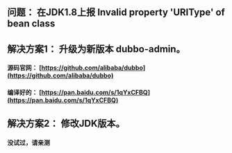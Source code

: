 
## 问题： 在JDK1.8上报 Invalid property 'URIType' of bean class

## 解决方案1： 升级为新版本 dubbo-admin。

#### 源码官网： [https://github.com/alibaba/dubbo](https://github.com/alibaba/dubbo)

#### 编译好的： [https://pan.baidu.com/s/1qYxCFBQ](https://pan.baidu.com/s/1qYxCFBQ)

## 解决方案2： 修改JDK版本。

#### 没试过，请亲测
